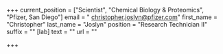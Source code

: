 +++
current_position = ["Scientist", "Chemical Biology & Proteomics", "Pfizer, San Diego"]
email = " christopher.joslyn@pfizer.com"
first_name = "Christopher"
last_name = "Joslyn"
position = "Research Technician II"
suffix = ""
[lab]
text = ""
url = ""

+++
